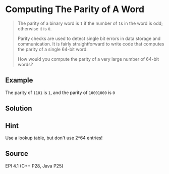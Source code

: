 # Computing The Parity of A Word

> The parity of a binary word is `1` if the number of `1`s in the word is odd; otherwise it is `0`.
>
> Parity checks are used to detect single bit errors in data storage and communication. It is fairly straightforward to write code that computes the parity of a single 64-bit word.
>
> How would you compute the parity of a very large number of 64-bit words?

## Example

The parity of `1101` is `1`, and the parity of `10001000` is `0`

## Solution

## Hint

Use a lookup table, but don't use 2^64 entries!

## Source

EPI 4.1 (C++ P28, Java P25)